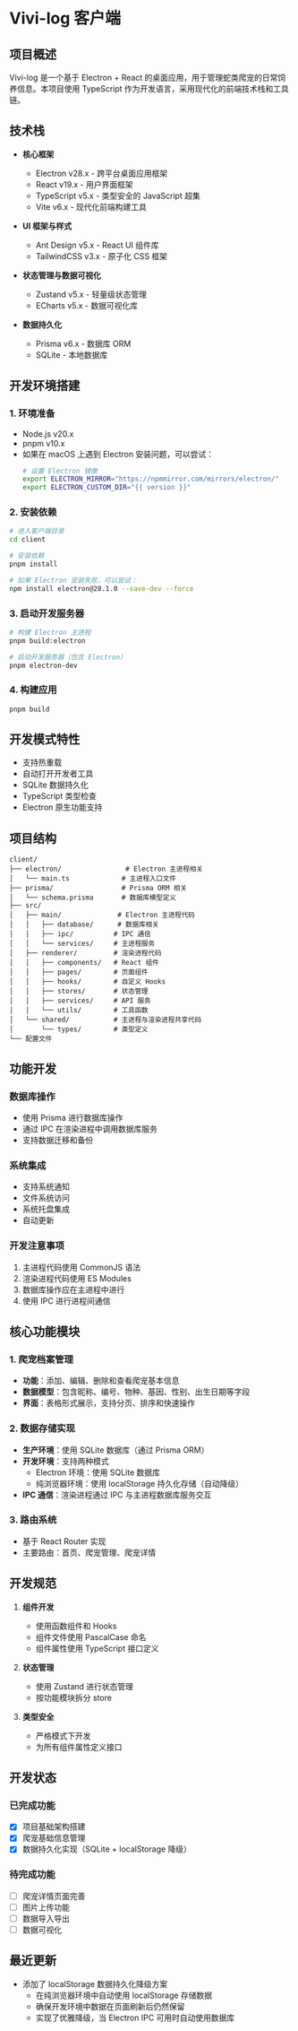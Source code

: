 # Vivi-log 客户端

## 项目概述

Vivi-log 是一个基于 Electron + React 的桌面应用，用于管理蛇类爬宠的日常饲养信息。本项目使用 TypeScript 作为开发语言，采用现代化的前端技术栈和工具链。

## 技术栈

- **核心框架**
  - Electron v28.x - 跨平台桌面应用框架
  - React v19.x - 用户界面框架
  - TypeScript v5.x - 类型安全的 JavaScript 超集
  - Vite v6.x - 现代化前端构建工具

- **UI 框架与样式**
  - Ant Design v5.x - React UI 组件库
  - TailwindCSS v3.x - 原子化 CSS 框架

- **状态管理与数据可视化**
  - Zustand v5.x - 轻量级状态管理
  - ECharts v5.x - 数据可视化库

- **数据持久化**
  - Prisma v6.x - 数据库 ORM
  - SQLite - 本地数据库

## 开发环境搭建

### 1. 环境准备
- Node.js v20.x
- pnpm v10.x
- 如果在 macOS 上遇到 Electron 安装问题，可以尝试：
  ```bash
  # 设置 Electron 镜像
  export ELECTRON_MIRROR="https://npmmirror.com/mirrors/electron/"
  export ELECTRON_CUSTOM_DIR="{{ version }}"
  ```

### 2. 安装依赖
```bash
# 进入客户端目录
cd client

# 安装依赖
pnpm install

# 如果 Electron 安装失败，可以尝试：
npm install electron@28.1.0 --save-dev --force
```

### 3. 启动开发服务器
```bash
# 构建 Electron 主进程
pnpm build:electron

# 启动开发服务器（包含 Electron）
pnpm electron-dev
```

### 4. 构建应用
```bash
pnpm build
```

## 开发模式特性

- 支持热重载
- 自动打开开发者工具
- SQLite 数据持久化
- TypeScript 类型检查
- Electron 原生功能支持

## 项目结构

```
client/
├── electron/                # Electron 主进程相关
│   └── main.ts             # 主进程入口文件
├── prisma/                 # Prisma ORM 相关
│   └── schema.prisma       # 数据库模型定义
├── src/
│   ├── main/              # Electron 主进程代码
│   │   ├── database/      # 数据库相关
│   │   ├── ipc/          # IPC 通信
│   │   └── services/     # 主进程服务
│   ├── renderer/         # 渲染进程代码
│   │   ├── components/   # React 组件
│   │   ├── pages/        # 页面组件
│   │   ├── hooks/        # 自定义 Hooks
│   │   ├── stores/       # 状态管理
│   │   ├── services/     # API 服务
│   │   └── utils/        # 工具函数
│   └── shared/           # 主进程与渲染进程共享代码
│       └── types/        # 类型定义
└── 配置文件
```

## 功能开发

### 数据库操作
- 使用 Prisma 进行数据库操作
- 通过 IPC 在渲染进程中调用数据库服务
- 支持数据迁移和备份

### 系统集成
- 支持系统通知
- 文件系统访问
- 系统托盘集成
- 自动更新

### 开发注意事项
1. 主进程代码使用 CommonJS 语法
2. 渲染进程代码使用 ES Modules
3. 数据库操作应在主进程中进行
4. 使用 IPC 进行进程间通信

## 核心功能模块

### 1. 爬宠档案管理

- **功能**：添加、编辑、删除和查看爬宠基本信息
- **数据模型**：包含昵称、编号、物种、基因、性别、出生日期等字段
- **界面**：表格形式展示，支持分页、排序和快速操作

### 2. 数据存储实现

- **生产环境**：使用 SQLite 数据库（通过 Prisma ORM）
- **开发环境**：支持两种模式
  - Electron 环境：使用 SQLite 数据库
  - 纯浏览器环境：使用 localStorage 持久化存储（自动降级）
- **IPC 通信**：渲染进程通过 IPC 与主进程数据库服务交互

### 3. 路由系统

- 基于 React Router 实现
- 主要路由：首页、爬宠管理、爬宠详情

## 开发规范

1. **组件开发**
   - 使用函数组件和 Hooks
   - 组件文件使用 PascalCase 命名
   - 组件属性使用 TypeScript 接口定义

2. **状态管理**
   - 使用 Zustand 进行状态管理
   - 按功能模块拆分 store

3. **类型安全**
   - 严格模式下开发
   - 为所有组件属性定义接口

## 开发状态

### 已完成功能
- [x] 项目基础架构搭建
- [x] 爬宠基础信息管理
- [x] 数据持久化实现（SQLite + localStorage 降级）

### 待完成功能
- [ ] 爬宠详情页面完善
- [ ] 图片上传功能
- [ ] 数据导入导出
- [ ] 数据可视化

## 最近更新

- 添加了 localStorage 数据持久化降级方案
  - 在纯浏览器环境中自动使用 localStorage 存储数据
  - 确保开发环境中数据在页面刷新后仍然保留
  - 实现了优雅降级，当 Electron IPC 可用时自动使用数据库
